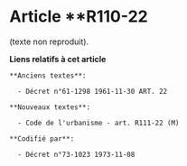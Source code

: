 # Article **R110-22

(texte non reproduit).

**Liens relatifs à cet article**

	**Anciens textes**:

	  - Décret n°61-1298 1961-11-30 ART. 22

	**Nouveaux textes**:

	  - Code de l'urbanisme - art. R111-22 (M)

	**Codifié par**:

	  - Décret n°73-1023 1973-11-08
